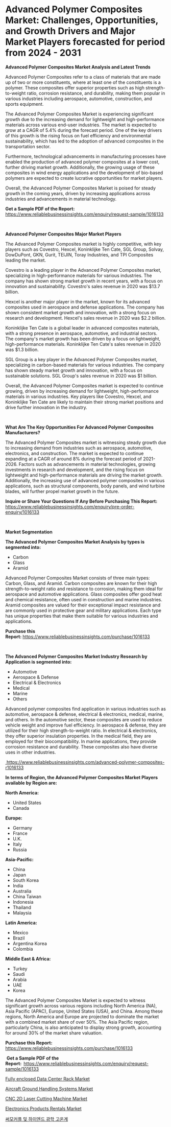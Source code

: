<p><h1>Advanced Polymer Composites Market: Challenges, Opportunities, and Growth Drivers and Major Market Players forecasted for period from 2024 - 2031</h1></p><p><strong>Advanced Polymer Composites Market Analysis and Latest Trends</strong></p>
<p><p>Advanced Polymer Composites refer to a class of materials that are made up of two or more constituents, where at least one of the constituents is a polymer. These composites offer superior properties such as high strength-to-weight ratio, corrosion resistance, and durability, making them popular in various industries including aerospace, automotive, construction, and sports equipment.</p><p>The Advanced Polymer Composites Market is experiencing significant growth due to the increasing demand for lightweight and high-performance materials across various end-user industries. The market is expected to grow at a CAGR of 5.4% during the forecast period. One of the key drivers of this growth is the rising focus on fuel efficiency and environmental sustainability, which has led to the adoption of advanced composites in the transportation sector.</p><p>Furthermore, technological advancements in manufacturing processes have enabled the production of advanced polymer composites at a lower cost, further driving market growth. Additionally, the growing usage of these composites in wind energy applications and the development of bio-based polymers are expected to create lucrative opportunities for market players.</p><p>Overall, the Advanced Polymer Composites Market is poised for steady growth in the coming years, driven by increasing applications across industries and advancements in material technology.</p></p>
<p><strong>Get a Sample PDF of the Report:&nbsp;</strong> <a href="https://www.reliablebusinessinsights.com/enquiry/request-sample/1016133">https://www.reliablebusinessinsights.com/enquiry/request-sample/1016133</a></p>
<p>&nbsp;</p>
<p><strong>Advanced Polymer Composites Major Market Players</strong></p>
<p><p>The Advanced Polymer Composites market is highly competitive, with key players such as Covestro, Hexcel, Koninklijke Ten Cate, SGL Group, Solvay, DowDuPont, GKN, Gurit, TEIJIN, Toray Industries, and TPI Composites leading the market. </p><p>Covestro is a leading player in the Advanced Polymer Composites market, specializing in high-performance materials for various industries. The company has shown strong market growth in recent years, with a focus on innovation and sustainability. Covestro's sales revenue in 2020 was $13.7 billion.</p><p>Hexcel is another major player in the market, known for its advanced composites used in aerospace and defense applications. The company has shown consistent market growth and innovation, with a strong focus on research and development. Hexcel's sales revenue in 2020 was $2.2 billion.</p><p>Koninklijke Ten Cate is a global leader in advanced composites materials, with a strong presence in aerospace, automotive, and industrial sectors. The company's market growth has been driven by a focus on lightweight, high-performance materials. Koninklijke Ten Cate's sales revenue in 2020 was $1.3 billion.</p><p>SGL Group is a key player in the Advanced Polymer Composites market, specializing in carbon-based materials for various industries. The company has shown steady market growth and innovation, with a focus on sustainable solutions. SGL Group's sales revenue in 2020 was $1 billion.</p><p>Overall, the Advanced Polymer Composites market is expected to continue growing, driven by increasing demand for lightweight, high-performance materials in various industries. Key players like Covestro, Hexcel, and Koninklijke Ten Cate are likely to maintain their strong market positions and drive further innovation in the industry.</p></p>
<p>&nbsp;</p>
<p><strong>What Are The Key Opportunities For Advanced Polymer Composites Manufacturers?</strong></p>
<p><p>The Advanced Polymer Composites market is witnessing steady growth due to increasing demand from industries such as aerospace, automotive, electronics, and construction. The market is expected to continue expanding at a CAGR of around 8% during the forecast period of 2021-2026. Factors such as advancements in material technologies, growing investments in research and development, and the rising focus on lightweight and high-performance materials are driving the market growth. Additionally, the increasing use of advanced polymer composites in various applications, such as structural components, body panels, and wind turbine blades, will further propel market growth in the future.</p></p>
<p><strong>Inquire or Share Your Questions If Any Before Purchasing This Report:</strong> <a href="https://www.reliablebusinessinsights.com/enquiry/pre-order-enquiry/1016133">https://www.reliablebusinessinsights.com/enquiry/pre-order-enquiry/1016133</a></p>
<p>&nbsp;</p>
<p><strong>Market Segmentation</strong></p>
<p><strong>The Advanced Polymer Composites Market Analysis by types is segmented into:</strong></p>
<p><ul><li>Carbon</li><li>Glass</li><li>Aramid</li></ul></p>
<p><p>Advanced Polymer Composites Market consists of three main types: Carbon, Glass, and Aramid. Carbon composites are known for their high strength-to-weight ratio and resistance to corrosion, making them ideal for aerospace and automotive applications. Glass composites offer good heat and chemical resistance, often used in construction and marine industries. Aramid composites are valued for their exceptional impact resistance and are commonly used in protective gear and military applications. Each type has unique properties that make them suitable for various industries and applications.</p></p>
<p><strong>Purchase this Report:&nbsp;</strong><a href="https://www.reliablebusinessinsights.com/purchase/1016133">https://www.reliablebusinessinsights.com/purchase/1016133</a></p>
<p>&nbsp;</p>
<p><strong>The Advanced Polymer Composites Market Industry Research by Application is segmented into:</strong></p>
<p><ul><li>Automotive</li><li>Aerospace & Defense</li><li>Electrical & Electronics</li><li>Medical</li><li>Marine</li><li>Others</li></ul></p>
<p><p>Advanced polymer composites find application in various industries such as automotive, aerospace & defense, electrical & electronics, medical, marine, and others. In the automotive sector, these composites are used to reduce vehicle weight and improve fuel efficiency. In aerospace & defense, they are utilized for their high strength-to-weight ratio. In electrical & electronics, they offer superior insulation properties. In the medical field, they are employed for their biocompatibility. In marine applications, they provide corrosion resistance and durability. These composites also have diverse uses in other industries.</p></p>
<p><a href="https://www.reliablebusinessinsights.com/advanced-polymer-composites-r1016133">&nbsp;https://www.reliablebusinessinsights.com/advanced-polymer-composites-r1016133</a></p>
<p><strong>In terms of Region, the Advanced Polymer Composites Market Players available by Region are:</strong></p>
<p>
    <p> <strong> North America: </strong>
        <ul>
            <li>United States</li>
            <li>Canada</li>
        </ul>
        </p> 
    <p> <strong> Europe: </strong>
        <ul>
            <li>Germany</li>
            <li>France</li>
            <li>U.K.</li>
            <li>Italy</li>
            <li>Russia</li>
        </ul>
        </p> 
    <p> <strong> Asia-Pacific: </strong>
        <ul>
            <li>China</li>
            <li>Japan</li>
            <li>South Korea</li>
            <li>India</li>
            <li>Australia</li>
            <li>China Taiwan</li>
            <li>Indonesia</li>
            <li>Thailand</li>
            <li>Malaysia</li>
        </ul>
        </p> 
    <p> <strong> Latin America: </strong>
        <ul>
            <li>Mexico</li>
            <li>Brazil</li>
            <li>Argentina Korea</li>
            <li>Colombia</li>
        </ul>
        </p> 
    <p> <strong> Middle East & Africa: </strong>
        <ul>
            <li>Turkey</li>
            <li>Saudi</li>
            <li>Arabia</li>
            <li>UAE</li>
            <li>Korea</li>
        </ul>
    </p>
    </p>
<p><p>The Advanced Polymer Composites Market is expected to witness significant growth across various regions including North America (NA), Asia Pacific (APAC), Europe, United States (USA), and China. Among these regions, North America and Europe are projected to dominate the market with a combined market share of over 50%. The Asia Pacific region, particularly China, is also anticipated to display strong growth, accounting for around 30% of the market share valuation.</p></p>
<p><strong>Purchase this Report: </strong><a href="https://www.reliablebusinessinsights.com/purchase/1016133">https://www.reliablebusinessinsights.com/purchase/1016133</a></p>
<p>&nbsp;<strong>Get a Sample PDF of the Report:&nbsp;&nbsp;</strong><a href="https://www.reliablebusinessinsights.com/enquiry/request-sample/1016133">https://www.reliablebusinessinsights.com/enquiry/request-sample/1016133</a></p>
<p><strong></strong></p>
<p><p><a href="https://issuu.com/reportprime-2/docs/fully-enclosed-data-center-rack-market-size-2030.p">Fully enclosed Data Center Rack Market</a></p><p><a href="https://github.com/GroverBarry/Market-Research-Report-List-6/blob/main/aircraft-ground-handling-systems-market.md">Aircraft Ground Handling Systems Market</a></p><p><a href="https://issuu.com/reportprime-2/docs/cnc-2d-laser-cutting-machine-market-size-2030.pptx">CNC 2D Laser Cutting Machine Market</a></p><p><a href="https://github.com/thuyvuongpk111/Market-Research-Report-List-1/blob/main/electronics-products-rentals-market.md">Electronics Products Rentals Market</a></p><p><a href="https://medium.com/@suriyaltarun000_56839/%EC%97%B4%EC%A0%84-%EB%8C%80-%EB%B0%8F-%EA%B3%A0%EA%B8%89-%EA%B4%91%ED%95%99-%ED%8C%8C%EC%9D%B4%EB%A1%9C%EB%AF%B8%ED%84%B0-%EC%8B%9C%EC%9E%A5-%EC%A2%85%EB%A5%98-%EC%9D%91%EC%9A%A9-%EB%B0%8F-%EC%A7%80%EB%A6%AC%EB%B3%84-%EC%A2%85%ED%95%A9-%ED%8F%89%EA%B0%80-cd4557e59586">써모커플 및 하이엔드 광학 고온계</a></p></p>